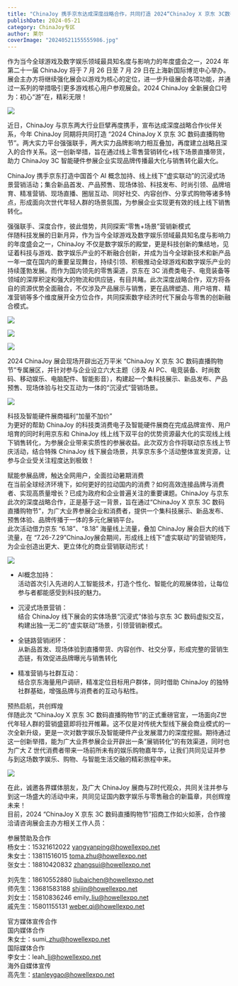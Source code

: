 ```yaml
---
title: "ChinaJoy 携手京东达成深度战略合作，共同打造 2024“ChinaJoy X 京东 3C数码直播购物节”！"
publishDate: 2024-05-21
category: ChinaJoy专区
author: 莱尔
coverImage: "20240521155555986.jpg"
---
```


作为当今全球游戏及数字娱乐领域最具知名度与影响力的年度盛会之一，2024 年第二十一届 ChinaJoy 将于 7 月 26 日至 7 月 29 日在上海新国际博览中心举办。展会主办方将继续强化展会以游戏为核心的定位，进一步升级展会各项功能，并通过一系列的举措吸引更多游戏核心用户参观展会。2024 ChinaJoy 全新展会口号为：初心“游”在，精彩无限！

![](https://ec-net-1251389766.cos.ap-shanghai.myqcloud.com/wp-content/uploads/2024/05/20240521155537758-1024x576.jpg)

近日，ChinaJoy 与京东两大行业巨擘再度携手，宣布达成深度战略合作伙伴关系，今年 ChinaJoy 同期将共同打造 “2024 ChinaJoy X 京东 3C 数码直播购物节”。两大实力平台强强联手，两大实力品牌影响力相互叠加，再度建立战略且深入的合作关系。这一创新举措，旨在通过线上零售营销转化+线下场景直播带货，助力 ChinaJoy 3C 智能硬件参展企业实现品牌传播最大化与销售转化最大化。

ChinaJoy 携手京东打造中国首个 AI 概念加持、线上线下“虚实联动”的沉浸式场景营销活动；集合新品首发、产品预售、现场体验、科技发布、时尚引领、品牌培育、精准营销、现场直播、圈层互动、同好社交、内容创作、分享式购物等诸多特点，形成面向次世代年轻人群的场景氛围，为参展企业实现更有效的线上线下销售转化。

强强联手、深度合作，彼此借势，共同探索“零售+场景”营销新模式  
伴随科技发展的日新月异，作为当今全球游戏及数字娱乐领域最具知名度与影响力的年度盛会之一，ChinaJoy 不仅是数字娱乐的殿堂，更是科技创新的集结地，见证着科技与游戏、数字娱乐产业的不断融合创新，并成为当今全球新技术和新产品一年一度在国内的重要呈现舞台，持续引领、积极推动全球游戏和数字娱乐产业的持续蓬勃发展。而作为国内领先的零售渠道，京东在 3C 消费类电子、电竞装备等领域的深厚积淀和强大的物流和供应链，有目共睹。此次深度战略合作，双方将各自的资源优势全面融合，不仅涉及产品展示与销售，更在品牌塑造、用户培育、精准营销等多个维度展开全方位合作，共同探索数字经济时代下展会与零售的创新融合模式。

![](https://ec-net-1251389766.cos.ap-shanghai.myqcloud.com/wp-content/uploads/2024/05/20240521155556378-1024x683.jpg)

![](https://ec-net-1251389766.cos.ap-shanghai.myqcloud.com/wp-content/uploads/2024/05/20240521155559664-1024x683.jpg)

![](https://ec-net-1251389766.cos.ap-shanghai.myqcloud.com/wp-content/uploads/2024/05/20240521155607780-1024x683.jpg)

2024 ChinaJoy 展会现场开辟出近万平米 “ChinaJoy X 京东 3C 数码直播购物节”专属展区，并针对参与企业设立六大主题（涉及 AI PC、电竞装备、时尚数码、移动娱乐、电脑配件、智能影音），构建起一个集科技展示、新品发布、产品预售、现场体验与社交互动为一体的“沉浸式”营销场景。

![](https://ec-net-1251389766.cos.ap-shanghai.myqcloud.com/wp-content/uploads/2024/05/20240521155609107.jpg)

科技及智能硬件展商福利“加量不加价”  
为更好的帮助 ChinaJoy 的科技类消费电子及智能硬件展商在完成品牌宣传、用户培育的同时利用京东和 ChinaJoy 线上线下双平台的优势资源最大化的实现线上线下销售转化，为参展企业带来实质性的参展收益。此次双方合作将联动京东线上节庆活动，结合特殊 ChinaJoy 线下展会场景，共享京东多个活动整体宣发资源，让参与企业受关注程度达到极致！

赋能参展品牌，触达全网用户，全面拉动暑期消费  
在当前全球经济环境下，如何更好的拉动国内的消费？如何高效连接品牌与消费者、实现高质量增长？已成为政府和企业普遍关注的重要课题。ChinaJoy 与京东此次的深度战略合作，正是基于这一背景，旨在通过“ChinaJoy X 京东 3C 数码直播购物节”，为广大业界参展企业和消费者，提供一个集科技展示、新品发布、预售体验、品牌传播于一体的多元化展销平台。  
此次活动借力京东 “6.18”、“8.18” 海量线上流量，叠加 ChinaJoy 展会巨大的线下流量，在 “7.26-7.29”ChinaJoy展会期间，形成线上线下“虚实联动”的营销矩阵，为企业创造出更大、更立体化的商业营销联动形式！

![](https://ec-net-1251389766.cos.ap-shanghai.myqcloud.com/wp-content/uploads/2024/05/20240521155618775-1024x599.jpg)

- AI概念加持：  
    活动首次引入先进的人工智能技术，打造个性化、智能化的观展体验，让每位参与者都能感受到科技的魅力。

- 沉浸式场景营销：  
    结合 ChinaJoy 线下展会的实体场景“沉浸式”体验与京东 3C 数码虚拟交互，构建出独一无二的“虚实联动”场景，引领营销新模式。

- 全链路营销闭环：  
    从新品首发、现场体验到直播带货、内容创作、社交分享，形成完整的营销生态链，有效促进品牌曝光与销售转化

- 精准营销与社群互动：  
    结合京东海量用户调研，精准定位目标用户群体，同时借助 ChinaJoy 的独特社群基础，增强品牌与消费者的互动与粘性。

预热启航，共创辉煌  
伴随此次 “ChinaJoy X 京东 3C 数码直播购物节”的正式重磅官宣，一场面向Z世代年轻人群的营销盛筵即将拉开帷幕。这不仅是对传统大型线下展会商业模式的一次全新升级，更是一次对数字娱乐及智能硬件产业发展潜力的深度挖掘。期待通过这一创新举措，能为广大业界参展企业开辟出一条“展销转化”的有效渠道，同时也为广大 Z 世代消费者带来一场前所未有的娱乐购物嘉年华，让我们共同见证并参与到这场数字娱乐、购物、与智能生活交融的精彩旅程中来。

![](https://ec-net-1251389766.cos.ap-shanghai.myqcloud.com/wp-content/uploads/2024/05/20240521155628988-1024x683.png)

在此，诚邀各界媒体朋友，及广大 ChinaJoy 展商与Z时代观众，共同关注并参与到这一场盛大的活动中来，共同见证国内数字娱乐与零售融合的新篇章，共创辉煌未来！  
目前，2024 “ChinaJoy X 京东 3C 数码直播购物节”招商工作如火如荼，合作接洽请咨询展会主办方相关工作人员：

参展赞助及合作  
杨女士：15321612022 yangyanping@howellexpo.net  
朱女士：13811516015 toma.zhu@howellexpo.net  
张女士：18810420832 zhangsui@howellexpo.net

刘先生：18610552880 liubaichen@howellexpo.net  
师先生：13681583188 shijin@howellexpo.net  
刘女士：15810836246 emily\_liu@howellexpo.net  
戚先生：15801155131 weber.qi@howellexpo.net

官方媒体宣传合作  
国内媒体合作  
朱女士：sumi\_zhu@howellexpo.net  
国际媒体合作  
李女士：leah\_li@howellexpo.net  
海外自媒体宣传  
高先生：stanleygao@howellexpo.net
